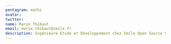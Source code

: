 ```yaml
---
pentagram: mathi
avatar:
twitter:
name: Marie Thibaut
email: marie.thibaut@smile.fr
description: Ingénieure Etude et Développement chez Smile Open Source Solutions
---
```

